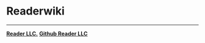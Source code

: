 # Readerwiki

---

**[Reader LLC.](https://paguielng.gitlab.io/Reader)**
**[Github Reader LLC](https://github.com/paguielng/Reader)**